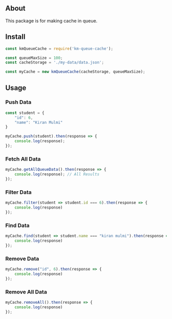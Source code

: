## About
This package is for making cache in queue.
## Install
```javascript
const kmQueueCache = require('km-queue-cache');

const queueMaxSize = 100;
const cacheStorage = './my-data/data.json';

const myCache = new kmQueueCache(cacheStorage, queueMaxSize);
```
## Usage
### Push Data
```javascript
const student = {
    "id": 6, 
    "name": "Kiran Mulmi"
}

myCache.push(student).then(response => {
    console.log(response);
});
```
### Fetch All Data
```javascript
myCache.getAllQueueData().then(response => {
    console.log(response); // All Results
});
```
### Filter Data
```javascript
myCache.filter(student => student.id === 6).then(response => {
    console.log(response)
});
```
### Find Data
```javascript
myCache.find(student => student.name === "kiran mulmi").then(response => {
    console.log(response)
});
```

### Remove Data
```javascript
myCache.remove("id", 6).then(response => {
    console.log(response)
});
```

### Remove All Data
```javascript
myCache.removeAll().then(response => {
    console.log(response)
});
```
